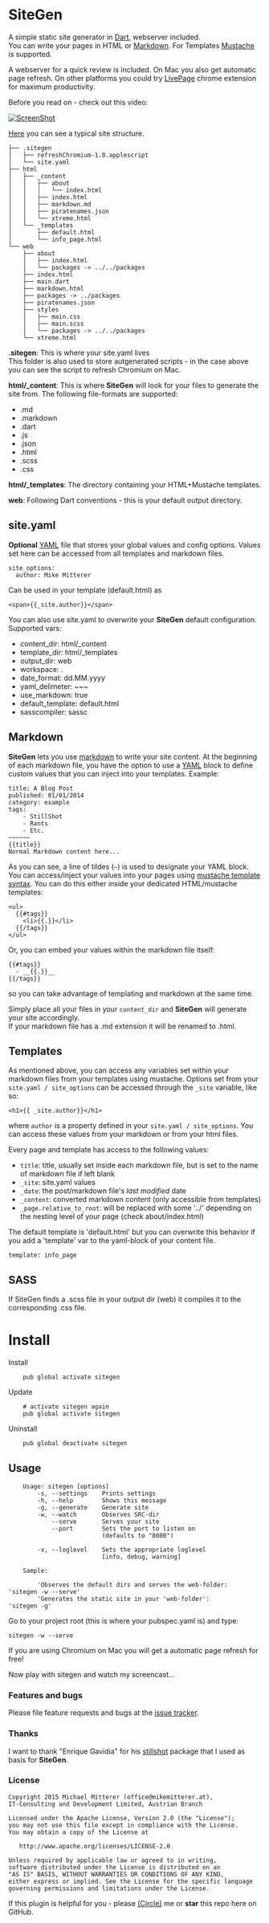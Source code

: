 # SiteGen

A simple static site generator in [Dart][dart], webserver included.  
You can write your pages in HTML or [Markdown][markdown]. For Templates [Mustache][mustache] is supported.  

A webserver for a quick review is included. On Mac you also get automatic page refresh. On other 
platforms you could try [LivePage][livepage] chrome extension for maximum productivity.  

Before you read on - check out this video:

[![ScreenShot][promoimage]][video]

[Here][example] you can see a typical site structure.  

```
├── .sitegen
│   ├── refreshChromium-1.0.applescript
│   └── site.yaml
├── html
│   ├── _content
│   │   ├── about
│   │   │   └── index.html
│   │   ├── index.html
│   │   ├── markdown.md
│   │   ├── piratenames.json
│   │   └── xtreme.html
│   └── _templates
│       ├── default.html
│       └── info_page.html
└── web
    ├── about
    │   ├── index.html
    │   └── packages -> ../../packages
    ├── index.html
    ├── main.dart
    ├── markdown.html
    ├── packages -> ../packages
    ├── piratenames.json
    ├── styles
    │   ├── main.css
    │   ├── main.scss
    │   └── packages -> ../../packages
    └── xtreme.html
```

**.sitegen**: This is where your site.yaml lives  
This folder is also used to store autgenerated scripts - in the case above you can see
the script to refresh Chromium on Mac.

**html/_content**: This is where **SiteGen** will look for your files to generate the site from.
The following file-formats are supported:

- .md
- .markdown
- .dart
- .js
- .json
- .html
- .scss
- .css
                    
**html/_templates**: The directory containing your HTML+Mustache templates.

**web**: Following Dart conventions - this is your default output directory.

## site.yaml
**Optional** [YAML][yaml] file that stores your global values and config options.
Values set here can be accessed from all templates and markdown files.

```
site_options:
  author: Mike Mitterer
```

Can be used in your template (default.html) as
```
<span>{{_site.author}}</span>
```

You can also use site.yaml to overwrite your **SiteGen** default configuration.  
Supported vars:

- content_dir: html/_content 
- template_dir: html/_templates
- output_dir: web
- workspace: .
- date_format: dd.MM.yyyy
- yaml_delimeter: ~~~
- use_markdown: true
- default_template: default.html
- sasscompiler: sassc

## Markdown
**SiteGen** lets you use [markdown][markdown] to write your site content. At the beginning of each markdown file, you
have the option to use a [YAML][yaml] block to define custom values that you can inject into your templates. Example:

    title: A Blog Post
    published: 01/01/2014
    category: example
    tags:
        - StillShot
        - Rants
        - Etc.
    ~~~~~~
    {{title}}
    Normal Markdown content here...

As you can see, a line of tildes (`~`) is used to designate your YAML block. You can access/inject your values into
your pages using [mustache template syntax][mustache]. You can do this either inside your dedicated HTML/mustache templates:

    <ul>
      {{#tags}}
        <li>{{.}}</li>
      {{/tags}}
    </ul>

Or, you can embed your values within the markdown file itself:

    {{#tags}}
      - __{{.}}__
    {{/tags}}

so you can take advantage of templating and markdown at the same time.

Simply place all your files in your `content_dir` and **SiteGen** will generate your site accordingly.      
If your markdown file has a .md extension it will be renamed to .html.
    
## Templates
As mentioned above, you can access any variables set within your markdown files from your templates using mustache. Options
set from your `site.yaml / site_options` can be accessed through the `_site` variable, like so:

    <h1>{{ _site.author}}</h1>

where `author` is a property defined in your `site.yaml / site_options`. 
You can access these values from your markdown or from your html files.

Every page and template has access to the following values:

- `title`: title, usually set inside each markdown file, but is set to the name of markdown file if left blank
- `_site`: site.yaml values
- `_date`: the post/markdown file's _last modified_ date
- `_content`: converted markdown content (only accessible from templates)
- `_page.relative_to_root`: will be replaced with some '../' depending on the nesting level of your page (check about/index.html)
    
The default template is 'default.html' but you can overwrite this behavior if you add a 'template' var to the yaml-block of your content file.

    template: info_page
    
## SASS
If SiteGen finds a .scss file in your output dir (web) it compiles it to the corresponding .css file.    
    
# Install
Install
```shell
    pub global activate sitegen
```

Update
```shell
    # activate sitegen again
    pub global activate sitegen
```

Uninstall
```shell
    pub global deactivate sitegen    
```    
    
## Usage    
```shell
    Usage: sitegen [options]
        -s, --settings    Prints settings
        -h, --help        Shows this message
        -g, --generate    Generate site
        -w, --watch       Observes SRC-dir
            --serve       Serves your site
            --port        Sets the port to listen on
                          (defaults to "8000")
    
        -v, --loglevel    Sets the appropriate loglevel
                          [info, debug, warning]
    
    Sample:
    
        'Observes the default dirs and serves the web-folder:  'sitegen -w --serve'
        'Generates the static site in your 'web-folder':       'sitegen -g'    
```

Go to your project root (this is where your pubspec.yaml is) and type:

    sitegen -w --serve
        
If you are using Chromium on Mac you will get a automatic page refresh for free!
 
Now play with sitegen and watch my screencast...

### Features and bugs
Please file feature requests and bugs at the [issue tracker][tracker].

### Thanks
I want to thank "Enrique Gavidia" for his [stillshot][stillshot] package that I used as basis for **SiteGen**. 

### License

    Copyright 2015 Michael Mitterer (office@mikemitterer.at),
    IT-Consulting and Development Limited, Austrian Branch

    Licensed under the Apache License, Version 2.0 (the "License");
    you may not use this file except in compliance with the License.
    You may obtain a copy of the License at

       http://www.apache.org/licenses/LICENSE-2.0

    Unless required by applicable law or agreed to in writing,
    software distributed under the License is distributed on an
    "AS IS" BASIS, WITHOUT WARRANTIES OR CONDITIONS OF ANY KIND,
    either express or implied. See the License for the specific language
    governing permissions and limitations under the License.


If this plugin is helpful for you - please [(Circle)](http://gplus.mikemitterer.at/) me
or **star** this repo here on GitHub.

[dart]: https://www.dartlang.org/
[tracker]: https://github.com/MikeMitterer/dart-sitegen/issues
[markdown]: http://daringfireball.net/projects/markdown/syntax
[mustache]: http://mustache.github.io/mustache.5.html
[livepage]: https://chrome.google.com/webstore/detail/livepage/pilnojpmdoofaelbinaeodfpjheijkbh
[example]: https://github.com/MikeMitterer/dart-sitegen/tree/master/example/simple
[yaml]: http://rhnh.net/2011/01/31/yaml-tutorial
[stillshot]: https://pub.dartlang.org/packages/stillshot
[promoimage]: https://github.com/MikeMitterer/dart-sitegen/blob/master/assets/screenshot.jpg?raw=true
[video]: http://goo.gl/uUTg8s

